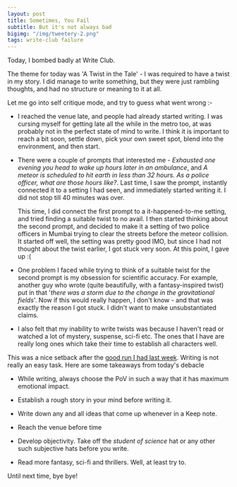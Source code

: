 ```yaml
---
layout: post
title: Sometimes, You Fail
subtitle: But it's not always bad
bigimg: "/img/tweetery-2.png"
tags: write-club failure
---
```


Today, I bombed badly at Write Club.

The theme for today was 'A Twist in the Tale' - I was required to have a twist in my story. I did manage to write something, but they were just rambling thoughts, and had no structure or meaning to it at all.

Let me go into self critique mode, and try to guess what went wrong :-

 * I reached the venue late, and people had already started writing. I was cursing myself for getting late all the while in the metro too, at was probably not in the perfect state of mind to write. I think it is important to reach a bit soon, settle down, pick your own sweet spot, blend into the environment, and then start.

 * There were a couple of prompts that interested me - _Exhausted one evening you head to wake up hours later in an ambulance_, and _A meteor is scheduled to hit earth in less than 32 hours. As a police officer, what are those hours like?_. Last time, I saw the prompt, instantly connected it to a setting I had seen, and immediately started writing it. I did not stop till 40 minutes was over.

    This time, I did connect the first prompt to a it-happened-to-me setting, and tried finding a suitable twist to no avail. I then started thinking about the second prompt, and decided to make it a setting of two police officers in Mumbai trying to clear the streets before the meteor collision. It started off well, the setting was pretty good IMO, but since I had not thought about the twist earlier, I got stuck very soon. At this point, I gave up :(

 * One problem I faced while trying to think of a suitable twist for the second prompt is my obsession for scientific accuracy. For example, another guy who wrote (quite beautifully, with a fantasy-inspired twist) put in that '_there was a storm due to the change in the gravitational fields_'. Now if this would really happen, I don't know - and that was exactly the reason I got stuck. I didn't want to make unsubstantiated claims.

 * I also felt that my inability to write twists was because I haven't read or watched a lot of mystery, suspense, sci-fi etc. The ones that I have are really long ones which take their time to establish all characters well. 

This was a nice setback after the [good run I had last week](https://adivijaykumar.github.io/2018-02-24-writeclub-1/). Writing is not really an easy task. Here are some takeaways from today's debacle 

 * While writing, always choose the PoV in such a way that it has maximum emotional impact.

 * Establish a rough story in your mind before writing it.

 * Write down any and all ideas that come up whenever in a Keep note.

 * Reach the venue before time

 * Develop objectivity. Take off the _student of science_ hat or any other such subjective hats before you write.

 * Read more fantasy, sci-fi and thrillers. Well, at least try to.

Until next time, bye bye!